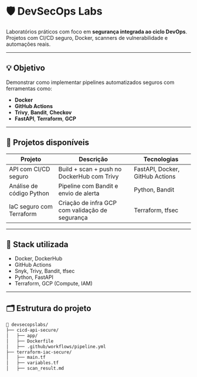 # 🛡️ DevSecOps Labs

Laboratórios práticos com foco em **segurança integrada ao ciclo DevOps**. Projetos com CI/CD seguro, Docker, scanners de vulnerabilidade e automações reais.

---

## 💡 Objetivo

Demonstrar como implementar pipelines automatizados seguros com ferramentas como:

- **Docker**
- **GitHub Actions**
- **Trivy**, **Bandit**, **Checkov**
- **FastAPI**, **Terraform**, **GCP**

---

## 🚀 Projetos disponíveis

| Projeto | Descrição | Tecnologias |
|---------|-----------|-------------|
| API com CI/CD seguro | Build + scan + push no DockerHub com Trivy | FastAPI, Docker, GitHub Actions |
| Análise de código Python | Pipeline com Bandit e envio de alerta | Python, Bandit |
| IaC seguro com Terraform | Criação de infra GCP com validação de segurança | Terraform, tfsec |

---

## 🧰 Stack utilizada

- Docker, DockerHub  
- GitHub Actions  
- Snyk, Trivy, Bandit, tfsec  
- Python, FastAPI  
- Terraform, GCP (Compute, IAM)

---

## 🗂️ Estrutura do projeto

```bash
📁 devsecopslabs/
├── cicd-api-secure/
│   ├── app/
│   ├── Dockerfile
│   ├── .github/workflows/pipeline.yml
├── terraform-iac-secure/
│   ├── main.tf
│   ├── variables.tf
│   ├── scan_result.md

